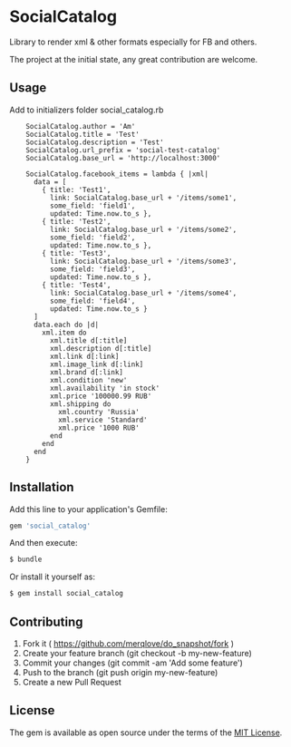 # SocialCatalog
Library to render xml & other formats especially for FB and others.

The project at the initial state, any great contribution are welcome.

## Usage
Add to initializers folder social_catalog.rb

        SocialCatalog.author = 'Am'
        SocialCatalog.title = 'Test'
        SocialCatalog.description = 'Test'
        SocialCatalog.url_prefix = 'social-test-catalog'
        SocialCatalog.base_url = 'http://localhost:3000'

        SocialCatalog.facebook_items = lambda { |xml|
          data = [
            { title: 'Test1',
              link: SocialCatalog.base_url + '/items/some1',
              some_field: 'field1',
              updated: Time.now.to_s },
            { title: 'Test2',
              link: SocialCatalog.base_url + '/items/some2',
              some_field: 'field2',
              updated: Time.now.to_s },
            { title: 'Test3',
              link: SocialCatalog.base_url + '/items/some3',
              some_field: 'field3',
              updated: Time.now.to_s },
            { title: 'Test4',
              link: SocialCatalog.base_url + '/items/some4',
              some_field: 'field4',
              updated: Time.now.to_s }
          ]
          data.each do |d|
            xml.item do
              xml.title d[:title]
              xml.description d[:title]
              xml.link d[:link]
              xml.image_link d[:link]
              xml.brand d[:link]
              xml.condition 'new'
              xml.availability 'in stock'
              xml.price '100000.99 RUB'
              xml.shipping do
                xml.country 'Russia'
                xml.service 'Standard'
                xml.price '1000 RUB'
              end
            end
          end
        }

## Installation
Add this line to your application's Gemfile:

```ruby
gem 'social_catalog'
```

And then execute:
```bash
$ bundle
```

Or install it yourself as:
```bash
$ gem install social_catalog
```

## Contributing
1. Fork it ( https://github.com/merqlove/do_snapshot/fork )
2. Create your feature branch (git checkout -b my-new-feature)
3. Commit your changes (git commit -am 'Add some feature')
4. Push to the branch (git push origin my-new-feature)
5. Create a new Pull Request

## License
The gem is available as open source under the terms of the [MIT License](https://opensource.org/licenses/MIT).

